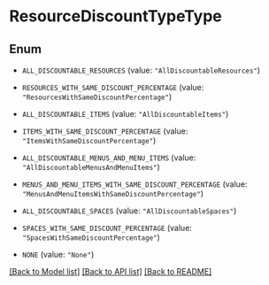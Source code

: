 # ResourceDiscountTypeType

## Enum


* `ALL_DISCOUNTABLE_RESOURCES` (value: `"AllDiscountableResources"`)

* `RESOURCES_WITH_SAME_DISCOUNT_PERCENTAGE` (value: `"ResourcesWithSameDiscountPercentage"`)

* `ALL_DISCOUNTABLE_ITEMS` (value: `"AllDiscountableItems"`)

* `ITEMS_WITH_SAME_DISCOUNT_PERCENTAGE` (value: `"ItemsWithSameDiscountPercentage"`)

* `ALL_DISCOUNTABLE_MENUS_AND_MENU_ITEMS` (value: `"AllDiscountableMenusAndMenuItems"`)

* `MENUS_AND_MENU_ITEMS_WITH_SAME_DISCOUNT_PERCENTAGE` (value: `"MenusAndMenuItemsWithSameDiscountPercentage"`)

* `ALL_DISCOUNTABLE_SPACES` (value: `"AllDiscountableSpaces"`)

* `SPACES_WITH_SAME_DISCOUNT_PERCENTAGE` (value: `"SpacesWithSameDiscountPercentage"`)

* `NONE` (value: `"None"`)


[[Back to Model list]](../README.md#documentation-for-models) [[Back to API list]](../README.md#documentation-for-api-endpoints) [[Back to README]](../README.md)


